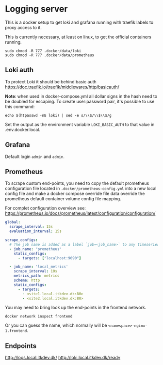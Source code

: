 # Logging server

This is a docker setup to get loki and grafana running with traefik labels to
proxy access to it.


This is currently necessary, at least on linux, to get the official containers
running. 

```shell
sudo chmod -R 777 .docker/data/loki
sudo chmod -R 777 .docker/data/prometheus
```

## Loki auth

To protect Loki it should be behind basic auth https://doc.traefik.io/traefik/middlewares/http/basicauth/

__Note__: when used in docker-compose.yml all dollar signs in the hash need to 
be doubled for escaping. To create user:password pair, it's possible to use this
command:

```shell
echo $(htpasswd -nB loki) | sed -e s/\\$/\\$\\$/g
```

Set the output as the environment variable `LOKI_BASIC_AUTH` to that value in 
.env.docker.local.

## Grafana

Default login `admin` and `admin`.

## Prometheus

To scrape custom end-points, you need to copy the default prometheus 
configuration file located in `.docker/prometheus-config.yml` into a new local
config file and make a docker compose override file data override the prometheus
default container volume config file mapping.

For complet configuration overview see: https://prometheus.io/docs/prometheus/latest/configuration/configuration/

```yaml
global:
  scrape_interval: 15s
  evaluation_interval: 15s

scrape_configs:
  # The job name is added as a label `job=<job_name>` to any timeseries scraped from this config.
  - job_name: "prometheus"
    static_configs:
      - targets: ["localhost:9090"]

  - job_name: 'local_metrics'
    scrape_interval: 10s
    metrics_path: metrics
    scheme: http
    static_configs:
      - targets:
        - <site1.local.itkdev.dk:80>
        - <site2.local.itkdev.dk:80>
```

You may need to bring look up the end-points in the frontend network.

```shell
docker network inspect frontend
```

Or you can guess the name, which normally will be `<namespace>-nginx-1.frontend`. 

## Endpoints

http://logs.local.itkdev.dk/
http://loki.local.itkdev.dk/ready
